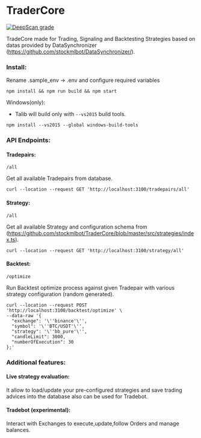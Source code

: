 # TraderCore
[![DeepScan grade](https://deepscan.io/api/teams/6761/projects/8874/branches/145556/badge/grade.svg)](https://deepscan.io/dashboard#view=project&tid=6761&pid=8874&bid=145556)

TradeCore made for Trading, Signaling and Backtesting Strategies based on datas provided by DataSynchronizer (https://github.com/stockmlbot/DataSynchronizer/).


### Install:

Rename .sample_env -> .env and configure required variables

```
npm install && npm run build && npm start
```

Windows(only):

- Talib will build only with `--vs2015` build tools.

```
npm install --vs2015 --global windows-build-tools
```

### API Endpoints:

#### Tradepairs:

`/all`

Get all available Tradepairs from database.
```
curl --location --request GET 'http://localhost:3100/tradepairs/all'
```

#### Strategy:

`/all`

Get all available Strategy and configuration schema from (https://github.com/stockmlbot/TraderCore/blob/master/src/strategies/index.ts).
```
curl --location --request GET 'http://localhost:3100/strategy/all'
```


#### Backtest:

`/optimize`

Run Backtest optimize process against given Tradepair with various strategy configuration (random generated).
```
curl --location --request POST 'http://localhost:3100/backtest/optimize' \
--data-raw '{
  "exchange": '\''binance'\'',
  "symbol": '\''BTC/USDT'\'',
  "strategy": '\''bb_pure'\'',
  "candleLimit": 3000,
  "numberOfExecution": 30
};'
```

### Additional features:

#### Live strategy evaluation:

It allow to load/update your pre-configured strategies and save trading advices into the database also can be used for Tradebot.

#### Tradebot (experimental):

Interact with Exchanges to execute,update,follow Orders and manage balances.

